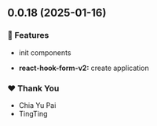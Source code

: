 ## 0.0.18 (2025-01-16)

### 🚀 Features

- init components

- **react-hook-form-v2:** create application

### ❤️ Thank You

- Chia Yu Pai
- TingTing
